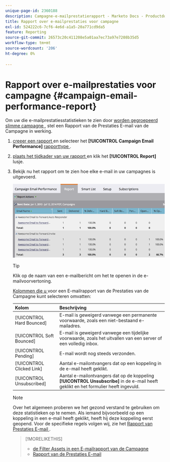 ```yaml
---
unique-page-id: 2360188
description: Campagne-e-mailprestatierapport - Marketo Docs - Productdocumentatie
title: Rapport over e-mailprestaties voor campagne
exl-id: 524222c6-7cf6-4e6d-a1a5-20a771cd9da5
feature: Reporting
source-git-commit: 26573c20c411208e5a01aa7ec73a97e7208b35d5
workflow-type: tm+mt
source-wordcount: '206'
ht-degree: 0%

---
```


# Rapport over e-mailprestaties voor campagne {#campaign-email-performance-report}

Om uw die e-mailprestatiesstatistieken te zien door [ worden gegroepeerd slimme campagne ](/help/marketo/product-docs/core-marketo-concepts/smart-campaigns/creating-a-smart-campaign/understanding-batch-and-trigger-smart-campaigns.md), stel een Rapport van de Prestaties E-mail van de Campagne in werking.

1. [ creeer een rapport ](/help/marketo/product-docs/reporting/basic-reporting/creating-reports/create-a-report-in-a-program.md) en selecteer het **[!UICONTROL Campaign Email Performance]** [ rapporttype ](/help/marketo/product-docs/reporting/basic-reporting/report-types/report-type-overview.md).

1. [ plaats het tijdkader van uw rapport ](/help/marketo/product-docs/reporting/basic-reporting/editing-reports/change-a-report-time-frame.md) en klik het **[!UICONTROL Report]** lusje.

1. Bekijk nu het rapport om te zien hoe elke e-mail in uw campagnes is uitgevoerd.

   ![](assets/image2014-9-16-16-3a19-3a59.png)

   >[!TIP]
   >
   >Klik op de naam van een e-mailbericht om het te openen in de e-mailvoorvertoning.

   [ Kolommen die u ](/help/marketo/product-docs/reporting/basic-reporting/editing-reports/select-report-columns.md) voor een E-mailrapport van de Prestaties van de Campagne kunt selecteren omvatten:

   | Kolom | Beschrijving |
   |---|---|
   | [!UICONTROL Hard Bounced] | E-mail is geweigerd vanwege een permanente voorwaarde, zoals een niet-bestaand e-mailadres. |
   | [!UICONTROL Soft Bounced] | E-mail is geweigerd vanwege een tijdelijke voorwaarde, zoals het uitvallen van een server of een volledig inbox. |
   | [!UICONTROL Pending] | E-mail wordt nog steeds verzonden. |
   | [!UICONTROL Clicked Link] | Aantal e-mailontvangers dat op een koppeling in de e-mail heeft geklikt. |
   | [!UICONTROL Unsubscribed] | Aantal e-mailontvangers dat op de koppeling **[!UICONTROL Unsubscribe]** in de e-mail heeft geklikt en het formulier heeft ingevuld. |

   >[!NOTE]
   >
   >Over het algemeen proberen we het gezond verstand te gebruiken om deze statistieken op te nemen. Als iemand bijvoorbeeld op een koppeling in een e-mail heeft geklikt, heeft hij deze koppeling eerst geopend. Voor de specifieke regels volgen wij, zie het [ Rapport van Prestaties E-mail ](/help/marketo/product-docs/email-marketing/email-programs/email-program-data/email-performance-report.md).

   >[!MORELIKETHIS]
   >
   >* [ de Filter Assets in een E-mailrapport van de Campagne ](/help/marketo/product-docs/reporting/basic-reporting/report-activity/filter-assets-in-a-campaign-email-reports.md)
   >* [ Rapport van de Prestaties E-mail ](/help/marketo/product-docs/email-marketing/email-programs/email-program-data/email-performance-report.md)
